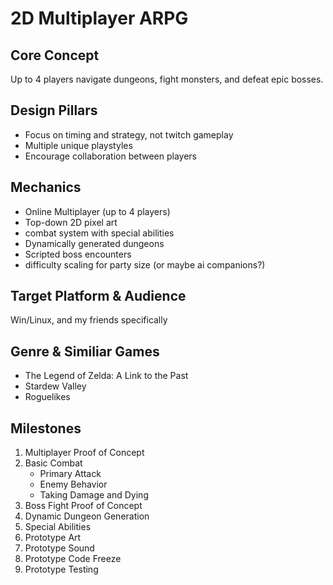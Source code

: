 # 2D Multiplayer ARPG
## Core Concept
Up to 4 players navigate dungeons, fight monsters, and defeat epic bosses.

## Design Pillars
- Focus on timing and strategy, not twitch gameplay
- Multiple unique playstyles
- Encourage collaboration between players

## Mechanics
- Online Multiplayer (up to 4 players)
- Top-down 2D pixel art
- combat system with special abilities
- Dynamically generated dungeons
- Scripted boss encounters
- difficulty scaling for party size (or maybe ai companions?)

## Target Platform & Audience
Win/Linux, and my friends specifically

## Genre & Similiar Games
- The Legend of Zelda: A Link to the Past
- Stardew Valley
- Roguelikes

## Milestones
1. Multiplayer Proof of Concept
2. Basic Combat
    - Primary Attack
    - Enemy Behavior
    - Taking Damage and Dying
3. Boss Fight Proof of Concept
4. Dynamic Dungeon Generation
5. Special Abilities
6. Prototype Art
7. Prototype Sound
8. Prototype Code Freeze
9. Prototype Testing
